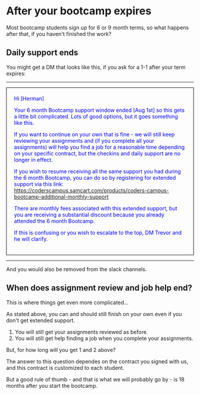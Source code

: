# After your bootcamp expires

Most bootcamp students sign up for 6 or 9 month terms, so what happens after that, if you haven't finished the work?

## Daily support ends

You might get a DM that looks like this, if you ask for a 1-1 after your term expires:

<hr>
<div style="color:blue; border: solid 1px black; padding:20px">
Hi [Herman]

Your 6 month Bootcamp support window ended [Aug 1st] so this gets a little bit complicated. Lots of good options, but it goes something like this.

If you want to continue on your own that is fine - we will still keep reviewing your assignments and (if you complete all your assignments) will help you find a job for a reasonable time depending on your specific contract, but the checkins and daily support are no longer in effect.

If you wish to resume receiving all the same support you had during the 6 month Bootcamp, you can do so by registering for extended support via this link: <https://coderscampus.samcart.com/products/coders-campus-bootcamp-additional-monthly-support>

There are monthly fees associated with this extended support, but you are receiving a substantial discount because you already attended the 6 month Bootcamp.

If this is confusing or you wish to escalate to the top, DM Trevor and he will clarify.
</div>
<hr/>

And you would also be removed from the slack channels.

## When does assignment review and job help end?

This is where things get even more complicated...

As stated above, you can and should still finish on your own even if you don't get extended support.

1. You will still get your assignments reviewed as before.
2. You will still get help finding a job when you complete your assignments.

But, for how long will you get 1 and 2 above?

The answer to this question dependes on the contract you signed with us, and this contract is customized to each student.

But a good rule of thumb - and that is what we will probably go by - is 18 months after you start the bootcamp.
